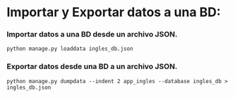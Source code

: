 # Importar y Exportar datos a una BD:

### Importar datos a una BD desde un archivo JSON.

    python manage.py loaddata ingles_db.json

### Exportar datos desde una BD a un archivo JSON.

    python manage.py dumpdata --indent 2 app_ingles --database ingles_db > ingles_db.json
